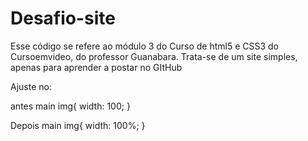# Desafio-site
Esse código se refere ao módulo 3 do Curso de html5 e CSS3 do Cursoemvideo, do professor Guanabara. Trata-se de um site simples, apenas para aprender a postar no GItHub 


Ajuste no:

antes 
main img{
   width: 100;
}

Depois 
main img{
   width: 100%;
}
